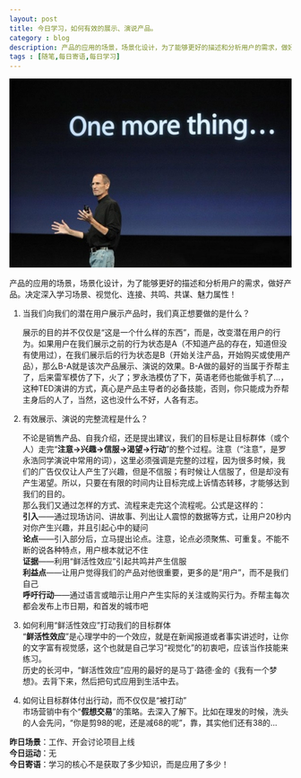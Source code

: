 ```yaml
---
layout: post
title: 今日学习，如何有效的展示、演说产品。
category : blog
description: 产品的应用的场景，场景化设计，为了能够更好的描述和分析用户的需求，做好产品。决定深入学习场景、视觉化、共鸣、共谋、魅力属性！
tags : [随笔,每日寄语,每日学习]
---
```


![](/assets/images/post/20141114.jpg)

产品的应用的场景，场景化设计，为了能够更好的描述和分析用户的需求，做好产品。决定深入学习场景、视觉化、连接、共鸣、共谋、魅力属性！  

1. 当我们向我们的潜在用户展示产品时，我们真正想要做的是什么？ 

    展示的目的并不仅仅是“这是一个什么样的东西”，而是，改变潜在用户的行为。如果用户在我们展示之前的行为状态是A（不知道产品的存在，知道但没有使用过），在我们展示后的行为状态是B（开始关注产品，开始购买或使用产品），那么B-A就是该次产品展示、演说的效果。B-A做的最好的当属于乔帮主了，后来雷军模仿了下，火了；罗永浩模仿了下，英语老师也能做手机了…，这种TED演讲的方式，真心是产品主导者的必备技能，否则，你只能成为乔帮主身后的人了，当然，这也没什么不好，人各有志。
2. 有效展示、演说的完整流程是什么？  

    不论是销售产品、自我介绍，还是提出建议，我们的目标是让目标群体（或个人）走完“**注意->兴趣->信服->渴望->行动**”的整个过程。注意（“注意”，是罗永浩同学演说中常用的词），这里必须强调是完整的过程，因为很多时候，我们的广告仅仅让人产生了兴趣，但是不信服；有时候让人信服了，但是却没有产生渴望。所以，只要在有限的时间内让目标完成上诉情态转移，才能够达到我们的目的。  
那么我们又通过怎样的方式、流程来走完这个流程呢。公式是这样的：  
**引入**——通过现场访问、讲故事、列出让人震惊的数据等方式，让用户20秒内对你产生兴趣，并且引起心中的疑问  
**论点**——引入部分后，立马提出论点。注意，论点必须聚焦、可重复。不能不断的说各种特点，用户根本就记不住  
**证据**——利用“鲜活性效应”引起共鸣并产生信服  
**利益点**——让用户觉得我们的产品对他很重要，更多的是“用户”，而不是我们自己  
**呼吁行动**——通过语言或暗示让用户产生实际的关注或购买行为。乔帮主每次都会发布上市日期，和首发的城市吧  
3. 如何利用“鲜活性效应”打动我们的目标群体  
“**鲜活性效应**”是心理学中的一个效应，就是在新闻报道或者事实讲述时，让你的文字富有视觉感，这个也就是自己学习“视觉化”的初衷吧，应该当作技能来练习。  
历史的长河中，“鲜活性效应”应用的最好的是马丁·路德·金的《我有一个梦想》。去背下来，然后把句式应用到生活中去。
4. 如何让目标群体付出行动，而不仅仅是“被打动”  
市场营销中有个“**假想交易**”的策略。去深入了解下。比如在理发的时候，洗头的人会先问，“你是剪98的呢，还是减68的呢”，靠，其实他们还有38的...  

**昨日场景**：工作、开会讨论项目上线  
**今日运动**：无  
**今日寄语**：学习的核心不是获取了多少知识，而是应用了多少！


